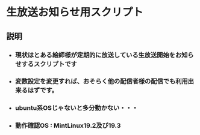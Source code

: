 生放送お知らせ用スクリプト
==

説明
--

- ### 現状はとある絵師様が定期的に放送している生放送開始をお知らせするスクリプトです
- ### 変数設定を変更すれば、おそらく他の配信者様の配信でも利用出来るはずです。
- ### ubuntu系OSじゃないと多分動かない・・・
- ### 動作確認OS : MintLinux19.2及び19.3
